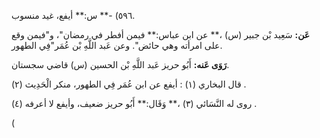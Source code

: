 ٥٩٦) -** س:** أيفع، غيد منسوب.

**عَن:** سَعِيد بْن جبير (س) ،** عن ابن عباس:** فيمن أفطر في رمضان"، و"فيمن وقع على امرأته وهي حائض". وعن عَبد اللَّهِ بْن عُمَر"فِي الطهور.

**رَوَى عَنه:** أَبُو حريز عَبد اللَّهِ بْن الحسين (س) قاضي سجستان.

قال البخاري (١) : أيفع عن ابن عُمَر فِي الطهور، منكر الْحَدِيث (٢) .

روى له النَّسَائي (٣) ،** وَقَال:** أَبُو حريز ضعيف، وأيفع لا أعرفه (٤) .

(